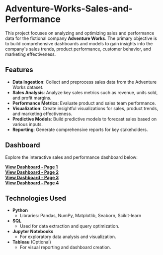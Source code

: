 # Adventure-Works-Sales-and-Performance

This project focuses on analyzing and optimizing sales and performance data for the fictional company **Adventure Works**. The primary objective is to build comprehensive dashboards and models to gain insights into the company's sales trends, product performance, customer behavior, and marketing effectiveness.

## Features

- **Data Ingestion**: Collect and preprocess sales data from the Adventure Works dataset.
- **Sales Analysis**: Analyze key sales metrics such as revenue, units sold, and profit margins.
- **Performance Metrics**: Evaluate product and sales team performance.
- **Visualization**: Create insightful visualizations for sales, product trends, and marketing effectiveness.
- **Predictive Models**: Build predictive models to forecast sales based on various inputs.
- **Reporting**: Generate comprehensive reports for key stakeholders.

## Dashboard

Explore the interactive sales and performance dashboard below:

[**View Dashboard - Page 1**](https://github.com/SakshamJain9999/Adventure-Works-Sales-and-Performance/blob/main/Dashboard/DashBoard%20Page%201.png)  
[**View Dashboard - Page 2**](https://github.com/SakshamJain9999/Adventure-Works-Sales-and-Performance/blob/main/Dashboard/DashBoard%20Page%202.png)  
[**View Dashboard - Page 3**](https://github.com/SakshamJain9999/Adventure-Works-Sales-and-Performance/blob/main/Dashboard/DashBoard%20Page%203.png)  
[**View Dashboard - Page 4**](https://github.com/SakshamJain9999/Adventure-Works-Sales-and-Performance/blob/main/Dashboard/DashBoard%20Page%204.png)

## Technologies Used

- **Python**  
  - Libraries: Pandas, NumPy, Matplotlib, Seaborn, Scikit-learn
- **SQL**  
  - Used for data extraction and query optimization.
- **Jupyter Notebooks**  
  - For exploratory data analysis and visualization.
- **Tableau** (Optional)  
  - For visual reporting and dashboard creation.
